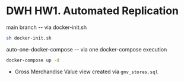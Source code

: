 # DWH HW1. Automated Replication

main branch -- via docker-init.sh
```bash
sh docker-init.sh
```

auto-one-docker-compose -- via one docker-compose execution
```bash
docker-compose up -d
```

- Gross Merchandise Value view created via `gmv_stores.sql`
